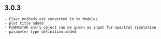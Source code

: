 3.0.3
------

    - Class methods are converted in to Modules
    - plot title added
    - PyNMRSTAR entry object can be given as input for spectral simulation
    - parameter type definition added

